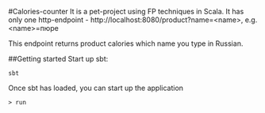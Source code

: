 #Calories-counter
It is a pet-project using FP techniques in Scala.
It has only one http-endpoint - http://localhost:8080/product?name=<name\>, e.g.<name\>=пюре

This endpoint returns product calories which name you type in Russian.

##Getting started
Start up sbt:
```
sbt 
```
Once sbt has loaded, you can start up the application
```
> run
```
